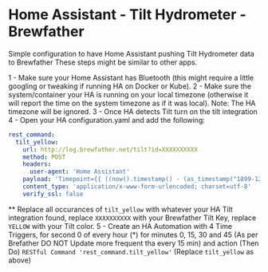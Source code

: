 # Home Assistant - Tilt Hydrometer - Brewfather
Simple configuration to have Home Assistant pushing Tilt Hydrometer data to Brewfather
These steps might be similar to other apps.

1 - Make sure your Home Assistant has Bluetooth (this might require a little googling or tweaking if running HA on Docker or Kube).
2 - Make sure the system/container your HA is running on your local timezone (otherwise it will report the time on the system timezone as if it was local). Note: The HA timezone will be ignored.
3 - Once HA detects Tilt turn on the tilt integration
4 - Open your HA configuration.yaml and add the following:
```yaml
rest_command:
  tilt_yellow:
    url: http://log.brewfather.net/tilt?id=XXXXXXXXXX
    method: POST
    headers:
      user-agent: 'Home Assistant'
    payload: 'Timepoint={{ ((now().timestamp() - (as_timestamp("1899-12-30"))   ) /86400) }}&SG={{states("sensor.tilt_yellow_specific_gravity")}}&Temp={{states("sensor.tilt_yellow_temperature")}}&Color=YELLOW&Beer=Untitled&Comment=@'
    content_type: 'application/x-www-form-urlencoded; charset=utf-8'
    verify_ssl: false
```
** Replace all occurances of ``tilt_yellow`` with whatever your HA Tilt integration found, replace ``XXXXXXXXXX`` with your Brewfather Tilt Key, replace ``YELLOW`` with your Tilt color.
5 - Create an HA Automation with 4 Time Triggers, for second 0 of every hour (*) for minutes 0, 15, 30 and 45 (As per Brefather DO NOT Update more frequent tha every 15 min) and action (Then Do) ``RESTful Command 'rest_command.tilt_yellow'`` (Replace ``tilt_yellow`` as above)

